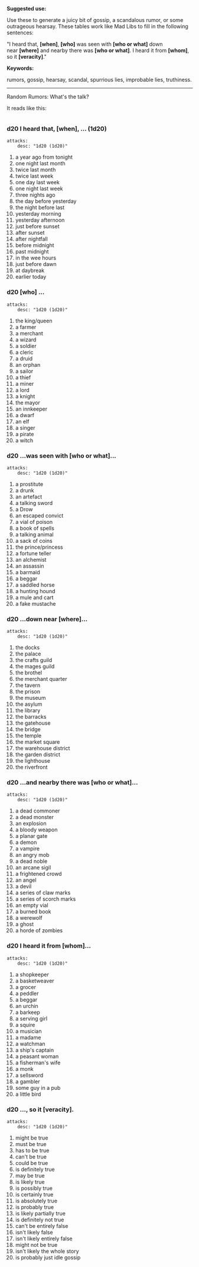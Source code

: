 **Suggested use:**

Use these to generate a juicy bit of gossip, a scandalous rumor, or some outrageous hearsay. These tables work like Mad Libs to fill in the following sentences:

"I heard that, **[when]**, **[who]** was seen with **[who or what]** down near **[where]** and nearby there was **[who or what]**. I heard it from **[whom]**, so it **[veracity]**."

**Keywords:**

rumors, gossip, hearsay, scandal, spurrious lies, improbable lies, truthiness.

---

Random Rumors: What's the talk?

It reads like this:

```toc
```

### **d20 I heard that, [when], ...** (1d20)

```statblock
attacks:
    desc: "1d20 (1d20)"
````
1.  a year ago from tonight
2.  one night last month
3.  twice last month
4.  twice last week
5.  one day last week
6.  one night last week
7.  three nights ago
8.  the day before yesterday
9.  the night before last
10.  yesterday morning
11.  yesterday afternoon
12.  just before sunset
13.  after sunset
14.  after nightfall
15.  before midnight
16.  past midnight
17.  in the wee hours
18.  just before dawn
19.  at daybreak
20.  earlier today
    

### **d20 [who] ...**

```statblock
attacks:
    desc: "1d20 (1d20)"
````

1.  the king/queen
2.  a farmer
3.  a merchant
4.  a wizard
5.  a soldier
6.  a cleric
7.  a druid
8.  an orphan 
9.  a sailor
10.  a thief
11.  a miner
12.  a lord
13.  a knight
14.  the mayor
15.  an innkeeper
16.  a dwarf
17.  an elf
18.  a singer
19.  a pirate
20.  a witch
    

### **d20 ...was seen with [who or what]...**

```statblock
attacks:
    desc: "1d20 (1d20)"
````

1.  a prostitute
2.  a drunk
3.  an artefact
4.  a talking sword
5.  a Drow
6.  an escaped convict
7.  a vial of poison
8.  a book of spells
9.  a talking animal
10.  a sack of coins
11.  the prince/princess
12.  a fortune teller
13.  an alchemist
14.  an assassin
15.  a barmaid
16.  a beggar
17.  a saddled horse
18.  a hunting hound
19.  a mule and cart
20.  a fake mustache
    

### **d20 ...down near [where]...**

```statblock
attacks:
    desc: "1d20 (1d20)"
````

1.  the docks
2.  the palace
3.  the crafts guild
4.  the mages guild
5.  the brothel
6.  the merchant quarter
7.  the tavern
8.  the prison
9.  the museum
10.  the asylum
11.  the library
12.  the barracks
13.  the gatehouse
14.  the bridge
15.  the temple
16.  the market square
17.  the warehouse district
18.  the garden district
19.  the lighthouse
20.  the riverfront
    

### **d20 ...and nearby there was [who or what]...**

```statblock
attacks:
    desc: "1d20 (1d20)"
````

1.  a dead commoner
2.  a dead monster
3.  an explosion
4.  a bloody weapon
5.  a planar gate
6.  a demon
7.  a vampire
8.  an angry mob
9.  a dead noble
10.  an arcane sigil
11.  a frightened crowd
12.  an angel
13.  a devil
14.  a series of claw marks
15.  a series of scorch marks
16.  an empty vial
17.  a burned book
18.  a werewolf
19.  a ghost
20.  a horde of zombies
    

### **d20 I heard it from [whom]...**

```statblock
attacks:
    desc: "1d20 (1d20)"
````

1.  a shopkeeper
2.  a basketweaver
3.  a grocer
4.  a peddler
5.  a beggar
6.  an urchin
7.  a barkeep
8.  a serving girl
9.  a squire
10.  a musician
11.  a madame
12.  a watchman
13.  a ship's captain
14.  a peasant woman
15.  a fisherman's wife
16.  a monk
17.  a sellsword
18.  a gambler
19.  some guy in a pub
20.  a little bird
    

### **d20 ..., so it [veracity].**

```statblock
attacks:
    desc: "1d20 (1d20)"
````

1.  might be true
2.  must be true
3.  has to be true
4.  can't be true
5.  could be true
6.  is definitely true
7.  may be true
8.  is likely true
9.  is possibly true
10.  is certainly true
11.  is absolutely true
12.  is probably true
13.  is likely partially true
14.  is definitely not true
15.  can't be entirely false
16.  isn't likely false
17.  isn't likely entirely false
18.  might not be true
19.  isn't likely the whole story
20.  is probably just idle gossip